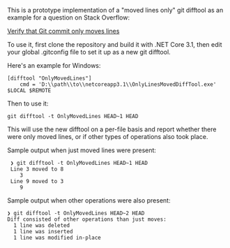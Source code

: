 This is a prototype implementation of a "moved lines only" git difftool
as an example for a question on Stack Overflow:

[Verify that Git commit only moves lines](https://stackoverflow.com/questions/62972103/verify-that-git-commit-only-moves-lines)

To use it, first clone the repository and build it with .NET Core 3.1, then
edit your global .gitconfig file to set it up as a new git difftool.

Here's an example for Windows:

    [difftool "OnlyMovedLines"]
        cmd = 'D:\\path\\to\\netcoreapp3.1\\OnlyLinesMovedDiffTool.exe' $LOCAL $REMOTE

Then to use it:

    git difftool -t OnlyMovedLines HEAD~1 HEAD
    
 This will use the new difftool on a per-file basis and report whether there were only
 moved lines, or if other types of operations also took place.
 
 Sample output when just moved lines were present:
 
     ❯ git difftool -t OnlyMovedLines HEAD~1 HEAD
     Line 3 moved to 8
        3
     Line 9 moved to 3
        9
        
Sample output when other operations were also present:

    ❯ git difftool -t OnlyMovedLines HEAD~2 HEAD
    Diff consisted of other operations than just moves:
      1 line was deleted
      1 line was inserted
      1 line was modified in-place